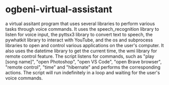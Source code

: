 # ogbeni-virtual-assistant
a virtual assitant program that uses several libraries to perform various tasks through voice commands. 
It uses the speech_recognition library to listen for voice input, the pyttsx3 library to convert text to speech, 
the pywhatkit library to interact with YouTube, and the os and subprocess libraries to open and control various applications on the user's computer. 
It also uses the datetime library to get the current time, the wmi library for remote control feature. 
The script listens for commands, such as "play [song name]", "open Photoshop", "open VS Code", "open Brave browser", 
"remote control", "time" and "hibernate" and performs the corresponding actions. 
The script will run indefinitely in a loop and waiting for the user's voice commands.
